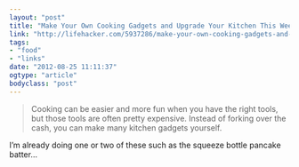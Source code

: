 ```yaml
---
layout: "post"
title: "Make Your Own Cooking Gadgets and Upgrade Your Kitchen This Weekend"
link: "http://lifehacker.com/5937286/make-your-own-cooking-gadgets-and-upgrade-your-kitchen-this-weekend"
tags: 
- "food"
- "links"
date: "2012-08-25 11:11:37"
ogtype: "article"
bodyclass: "post"
---
```


> Cooking can be easier and more fun when you have the right tools, but those tools are often pretty expensive. Instead of forking over the cash, you can make many kitchen gadgets yourself.

I’m already doing one or two of these such as the squeeze bottle pancake batter…
